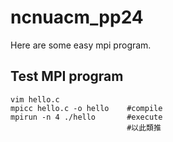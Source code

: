 # ncnuacm_pp24
Here are some easy mpi program.
## Test MPI program
```
vim hello.c
mpicc hello.c -o hello    #compile
mpirun -n 4 ./hello       #execute
                          #以此類推
```
